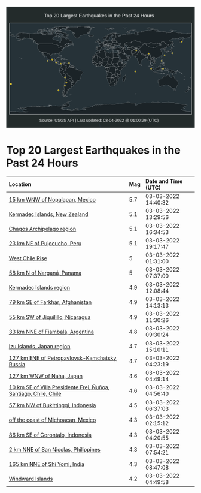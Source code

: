 ![Map](./map.png)

# Top 20 Largest Earthquakes in the Past 24 Hours

| Location | Mag | Date and Time (UTC) |
|:---|:---|:---|
| [15 km WNW of Nopalapan, Mexico](https://earthquake.usgs.gov/earthquakes/eventpage/us6000h1qa) | 5.7 | 03-03-2022 14:40:32 |
| [Kermadec Islands, New Zealand](https://earthquake.usgs.gov/earthquakes/eventpage/us6000h1q0) | 5.1 | 03-03-2022 13:29:56 |
| [Chagos Archipelago region](https://earthquake.usgs.gov/earthquakes/eventpage/us6000h1si) | 5.1 | 03-03-2022 16:34:53 |
| [23 km NE of Pujocucho, Peru](https://earthquake.usgs.gov/earthquakes/eventpage/us6000h1v2) | 5.1 | 03-03-2022 19:17:47 |
| [West Chile Rise](https://earthquake.usgs.gov/earthquakes/eventpage/us6000h1lf) | 5 | 03-03-2022 01:31:00 |
| [58 km N of Narganá, Panama](https://earthquake.usgs.gov/earthquakes/eventpage/us6000h1nm) | 5 | 03-03-2022 07:37:00 |
| [Kermadec Islands region](https://earthquake.usgs.gov/earthquakes/eventpage/us6000h1pn) | 4.9 | 03-03-2022 12:08:44 |
| [79 km SE of Farkhār, Afghanistan](https://earthquake.usgs.gov/earthquakes/eventpage/us6000h1q6) | 4.9 | 03-03-2022 14:13:13 |
| [55 km SW of Jiquilillo, Nicaragua](https://earthquake.usgs.gov/earthquakes/eventpage/us6000h1pf) | 4.9 | 03-03-2022 11:30:26 |
| [33 km NNE of Fiambalá, Argentina](https://earthquake.usgs.gov/earthquakes/eventpage/us6000h1p4) | 4.8 | 03-03-2022 09:30:24 |
| [Izu Islands, Japan region](https://earthquake.usgs.gov/earthquakes/eventpage/us6000h1qv) | 4.7 | 03-03-2022 15:10:11 |
| [127 km ENE of Petropavlovsk-Kamchatsky, Russia](https://earthquake.usgs.gov/earthquakes/eventpage/us6000h1mk) | 4.7 | 03-03-2022 04:23:19 |
| [127 km WNW of Naha, Japan](https://earthquake.usgs.gov/earthquakes/eventpage/us6000h1mq) | 4.6 | 03-03-2022 04:49:14 |
| [10 km SE of Villa Presidente Frei, Ñuñoa, Santiago, Chile, Chile](https://earthquake.usgs.gov/earthquakes/eventpage/us6000h1mr) | 4.6 | 03-03-2022 04:56:40 |
| [57 km NW of Bukittinggi, Indonesia](https://earthquake.usgs.gov/earthquakes/eventpage/us6000h1n6) | 4.5 | 03-03-2022 06:37:03 |
| [off the coast of Michoacan, Mexico](https://earthquake.usgs.gov/earthquakes/eventpage/us6000h1ls) | 4.3 | 03-03-2022 02:15:12 |
| [86 km SE of Gorontalo, Indonesia](https://earthquake.usgs.gov/earthquakes/eventpage/us6000h1mj) | 4.3 | 03-03-2022 04:20:55 |
| [2 km NNE of San Nicolas, Philippines](https://earthquake.usgs.gov/earthquakes/eventpage/us6000h1x4) | 4.3 | 03-03-2022 07:54:21 |
| [165 km NNE of Shi Yomi, India](https://earthquake.usgs.gov/earthquakes/eventpage/us6000h1p1) | 4.3 | 03-03-2022 08:47:08 |
| [Windward Islands](https://earthquake.usgs.gov/earthquakes/eventpage/us6000h1mp) | 4.2 | 03-03-2022 04:49:58 |
